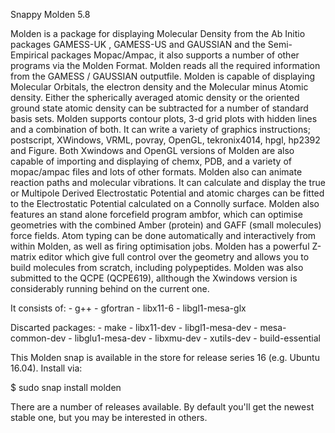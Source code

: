 Snappy Molden 5.8

Molden is a package for displaying Molecular Density from the Ab Initio packages GAMESS-UK , GAMESS-US and GAUSSIAN and the Semi-Empirical packages Mopac/Ampac, it also supports a number of other programs via the Molden Format. Molden reads all the required information from the GAMESS / GAUSSIAN outputfile. Molden is capable of displaying Molecular Orbitals, the electron density and the Molecular minus Atomic density. Either the spherically averaged atomic density or the oriented ground state atomic density can be subtracted for a number of standard basis sets. Molden supports contour plots, 3-d grid plots with hidden lines and a combination of both. It can write a variety of graphics instructions; postscript, XWindows, VRML, povray, OpenGL, tekronix4014, hpgl, hp2392 and Figure. Both Xwindows and OpenGL versions of Molden are also capable of importing and displaying of chemx, PDB, and a variety of mopac/ampac files and lots of other formats. Molden also can animate reaction paths and molecular vibrations. It can calculate and display the true or Multipole Derived Electrostatic Potential and atomic charges can be fitted to the Electrostatic Potential calculated on a Connolly surface. Molden also features an stand alone forcefield program ambfor, which can optimise geometries with the combined Amber (protein) and GAFF (small molecules) force fields. Atom typing can be done automatically and interactively from within Molden, as well as firing optimisation jobs. Molden has a powerful Z-matrix editor which give full control over the geometry and allows you to build molecules from scratch, including polypeptides. Molden was also submitted to the QCPE (QCPE619), allthough the Xwindows version is considerably running behind on the current one.


It consists of:
      - g++
      - gfortran 
      - libx11-6
      - libgl1-mesa-glx 

Discarted packages:
	  - make
      - libx11-dev
	  - libgl1-mesa-dev
      - mesa-common-dev
      - libglu1-mesa-dev 
      - libxmu-dev
      - xutils-dev
      - build-essential

This Molden snap is available in the store for release series 16 (e.g. Ubuntu 16.04). Install via:

$ sudo snap install molden

There are a number of releases available. By default you'll get the newest stable one, but you may be interested in others.